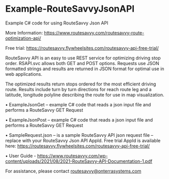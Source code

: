 # Example-RouteSavvyJsonAPI
Example C# code for using RouteSavvy Json API

More Information: https://www.routesavvy.com/routesavvy-route-optimization-api/

Free trial: https://routesavvy.flywheelsites.com/routesavvy-api-free-trial/


RouteSavvy API is an easy to use REST service for optimizing driving stop order. RSAPI.svc allows both GET and POST options. Requests use JSON formatted strings and results are returned in JSON format for optimal use in web applications.

The optimized results return stops ordered for the most efficient driving route. Results include turn by turn directions for reach route leg and a latitude, longitude polyline describing the route for use in map visualization.

•	ExampleJsonGet – example C# code that reads a json input file and performs a RouteSavvy GET Request

•	ExampleJsonPost – example C# code that reads a json input file and performs a RouteSavvy GET Request

•	SampleRequest.json – is a sample RouteSavvy API json request file – replace <Your AppId goes here> with your RouteSavvy Json API AppId.
Free trial AppId is available here: https://routesavvy.flywheelsites.com/routesavvy-api-free-trial/

•	User Guide - https://www.routesavvy.com/wp-content/uploads/2021/08/2021-RouteSavvy-API-Documentation-1.pdf


For assistance, please contact routesavvy@onterrasystems.com

